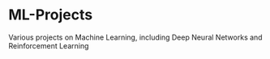 # ML-Projects
Various projects on Machine Learning, including Deep Neural Networks and Reinforcement Learning
